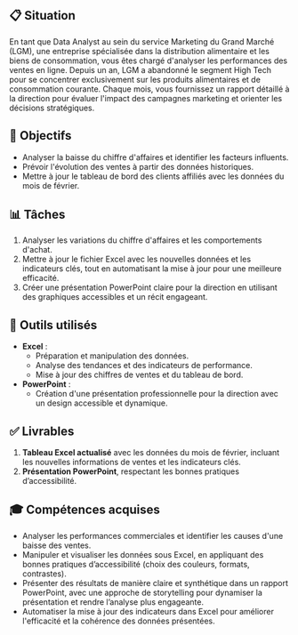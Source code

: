 ## 📋 Situation
En tant que Data Analyst au sein du service Marketing du Grand Marché (LGM), une entreprise spécialisée dans la distribution alimentaire et les biens de consommation, vous êtes chargé d'analyser les performances des ventes en ligne. Depuis un an, LGM a abandonné le segment High Tech pour se concentrer exclusivement sur les produits alimentaires et de consommation courante. Chaque mois, vous fournissez un rapport détaillé à la direction pour évaluer l'impact des campagnes marketing et orienter les décisions stratégiques.

## 🎯 Objectifs
- Analyser la baisse du chiffre d'affaires et identifier les facteurs influents.  
- Prévoir l'évolution des ventes à partir des données historiques.  
- Mettre à jour le tableau de bord des clients affiliés avec les données du mois de février.

## 📊 Tâches
1. Analyser les variations du chiffre d'affaires et les comportements d'achat.  
2. Mettre à jour le fichier Excel avec les nouvelles données et les indicateurs clés, tout en automatisant la mise à jour pour une meilleure efficacité.
3. Créer une présentation PowerPoint claire pour la direction en utilisant des graphiques accessibles et un récit engageant.

## 🔧 Outils utilisés
- **Excel** :  
  - Préparation et manipulation des données.  
  - Analyse des tendances et des indicateurs de performance.  
  - Mise à jour des chiffres de ventes et du tableau de bord.  
- **PowerPoint** :  
  - Création d'une présentation professionnelle pour la direction avec un design accessible et dynamique.


## ✅ Livrables 
1. **Tableau Excel actualisé** avec les données du mois de février, incluant les nouvelles informations de ventes et les indicateurs clés.  
2. **Présentation PowerPoint**, respectant les bonnes pratiques d’accessibilité.

## 🎓 Compétences acquises
- Analyser les performances commerciales et identifier les causes d'une baisse des ventes.  
- Manipuler et visualiser les données sous Excel, en appliquant des bonnes pratiques d’accessibilité (choix des couleurs, formats, contrastes).  
- Présenter des résultats de manière claire et synthétique dans un rapport PowerPoint, avec une approche de storytelling pour dynamiser la présentation et rendre l’analyse plus engageante.  
- Automatiser la mise à jour des indicateurs dans Excel pour améliorer l'efficacité et la cohérence des données présentées.
